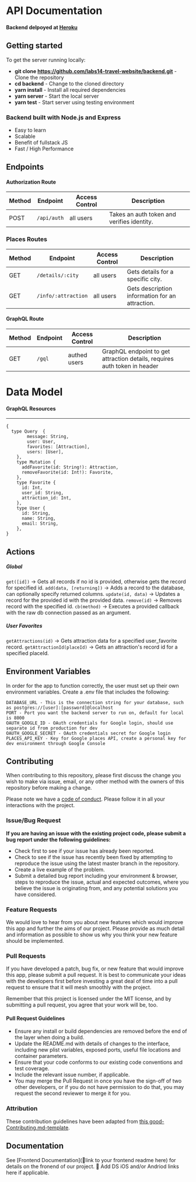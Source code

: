 # API Documentation

#### Backend delpoyed at [Heroku](http://roamly.herokuapp.com)

## Getting started

To get the server running locally:

- **git clone https://github.com/labs14-travel-website/backend.git** - Clone the repository
- **cd backend** - Change to the cloned directory
- **yarn install** - Install all required dependencies
- **yarn server** - Start the local server
- **yarn test** - Start server using testing environment

### Backend built with Node.js and Express

- Easy to learn
- Scalable
- Benefit of fullstack JS
- Fast / High Performance

## Endpoints

#### Authorization Route

| Method | Endpoint                | Access Control | Description                                |
| ------ | ----------------------- | -------------- | ------------------------------------------ |
| POST   | `/api/auth`             | all users      | Takes an auth token and verifies identity. |

### Places Routes

| Method | Endpoint                | Access Control | Description                                     |
| ------ | ----------------------- | -------------- | ----------------------------------------------- |
| GET    | `/details/:city`        | all users      | Gets details for a specific city.               |
| GET    | `/info/:attraction`     | all users      | Gets description information for an attraction. |

#### GraphQL Route

| Method | Endpoint                | Access Control | Description                                |
| ------ | ----------------------- | -------------- | ------------------------------------------ |
| GET    | `/gql`                  | authed users   | GraphQL endpoint to get attraction details, requires auth token in header |

# Data Model

#### GraphQL Resources

---

```
{
  type Query  {
        message: String,
        user: User,
        favorites: [Attraction],
        users: [User],
    },
    type Mutation {
      addFavorite(id: String!): Attraction,
      removeFavorite(id: Int!): Favorite,
    },
    type Favorite {
      id: Int,
      user_id: String,
      attraction_id: Int,
    },
    type User {
      id: String,
      name: String,
      email: String,
    },
}
```

## Actions

##### Global

`get([id])` -> Gets all records if no id is provided, otherwise gets the record for specified id.
`add(data, [returning])` -> Adds a record to the database, can optionally specify returned columns.
`update(id, data)` -> Updates a record for the provided id with the provided data.
`remove(id)` -> Removes record with the specified id.
`cb(method)` -> Executes a provided callback with the raw db connection passed as an argument.

##### User Favorites

`getAttractions(id)` -> Gets attraction data for a specified user_favorite record.
`getAttractionId(placeId)` -> Gets an attraction's record id for a specified placeId.

## Environment Variables

In order for the app to function correctly, the user must set up their own environment variables.
Create a .env file that includes the following:

```
DATABASE_URL - This is the connection string for your database, such as postgres://[user]:[password]@localhost
PORT - Port you want the backend server to run on, default for local is 8000
OAUTH_GOOGLE_ID - OAuth credentials for Google login, should use separate id from production for dev
OAUTH_GOOGLE_SECRET - OAuth credentials secret for Google login
PLACES_API_KEY - Key for Google places API, create a personal key for dev environment through Google Console
```
    
## Contributing

When contributing to this repository, please first discuss the change you wish to make via issue, email, or any other method with the owners of this repository before making a change.

Please note we have a [code of conduct](./code_of_conduct.md). Please follow it in all your interactions with the project.

### Issue/Bug Request

 **If you are having an issue with the existing project code, please submit a bug report under the following guidelines:**
 - Check first to see if your issue has already been reported.
 - Check to see if the issue has recently been fixed by attempting to reproduce the issue using the latest master branch in the repository.
 - Create a live example of the problem.
 - Submit a detailed bug report including your environment & browser, steps to reproduce the issue, actual and expected outcomes,  where you believe the issue is originating from, and any potential solutions you have considered.

### Feature Requests

We would love to hear from you about new features which would improve this app and further the aims of our project. Please provide as much detail and information as possible to show us why you think your new feature should be implemented.

### Pull Requests

If you have developed a patch, bug fix, or new feature that would improve this app, please submit a pull request. It is best to communicate your ideas with the developers first before investing a great deal of time into a pull request to ensure that it will mesh smoothly with the project.

Remember that this project is licensed under the MIT license, and by submitting a pull request, you agree that your work will be, too.

#### Pull Request Guidelines

- Ensure any install or build dependencies are removed before the end of the layer when doing a build.
- Update the README.md with details of changes to the interface, including new plist variables, exposed ports, useful file locations and container parameters.
- Ensure that your code conforms to our existing code conventions and test coverage.
- Include the relevant issue number, if applicable.
- You may merge the Pull Request in once you have the sign-off of two other developers, or if you do not have permission to do that, you may request the second reviewer to merge it for you.

### Attribution

These contribution guidelines have been adapted from [this good-Contributing.md-template](https://gist.github.com/PurpleBooth/b24679402957c63ec426).

## Documentation

See [Frontend Documentation](🚫link to your frontend readme here) for details on the fronend of our project.
🚫 Add DS iOS and/or Andriod links here if applicable.
